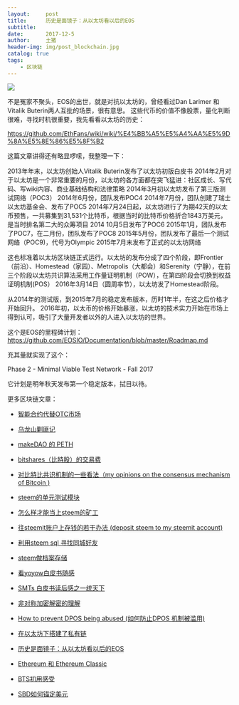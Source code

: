 ```yaml
---
layout:     post
title:      历史是面镜子：从以太坊看以后的EOS
subtitle:   
date:       2017-12-5
author:     土猪
header-img: img/post_blockchain.jpg
catalog: true
tags:
    - 区块链
---
```



![](https://steemitimages.com/DQmUxdm3VUmMWNSXyU4ZxSwAkxtrzrw1qAr9T4V45oigQA1/image.png)

不是冤家不聚头，EOS的出世，就是对抗以太坊的，曾经看过Dan Larimer 和Vitalik Buterin两人互批的场景，很有意思。
这些代币的价值不像股票，量化判断很难，寻找时机很重要，我先看看以太坊的历史：

https://github.com/EthFans/wiki/wiki/%E4%BB%A5%E5%A4%AA%E5%9D%8A%E5%8E%86%E5%8F%B2

这篇文章讲得还有略显啰嗦，我整理一下：

2013年年末，以太坊创始人Vitalik Buterin发布了以太坊初版白皮书
2014年2月对于以太坊是一个非常重要的月份，以太坊的各方面都在突飞猛进：社区成长、写代码、写wiki内容、商业基础结构和法律策略
2014年3月初以太坊发布了第三版测试网络（POC3）
2014年6月份，团队发布POC4
2014年7月份，团队创建了瑞士以太坊基金会、发布了POC5
2014年7月24日起，以太坊进行了为期42天的以太币预售，一共募集到31,531个比特币，根据当时的比特币价格折合1843万美元，是当时排名第二大的众筹项目
2014 10月5日发布了POC6
2015年1月，团队发布了POC7，在二月份，团队发布了POC8
2015年5月份，团队发布了最后一个测试网络（POC9)，代号为Olympic
2015年7月末发布了正式的以太坊网络

这也标准着以太坊区块链正式运行。以太坊的发布分成了四个阶段，即Frontier（前沿）、Homestead（家园）、Metropolis（大都会）和Serenity（宁静），在前三个阶段以太坊共识算法采用工作量证明机制（POW），在第四阶段会切换到权益证明机制(POS）
2016年3月14日（圆周率节），以太坊发了Homestead阶段。

从2014年的测试版，到2015年7月的稳定发布版本，历时1年半，在这之后价格才开始回升。
2016年初，以太币的价格开始暴涨，以太坊的技术实力开始在市场上得到认可，吸引了大量开发者以外的人进入以太坊的世界。

这个是EOS的里程碑计划：
https://github.com/EOSIO/Documentation/blob/master/Roadmap.md

充其量就实现了这个：

Phase 2 - Minimal Viable Test Network - Fall 2017

它计划是明年秋天发布第一个稳定版本，拭目以待。



更多区块链文章：

- [智能合约代替OTC市场](http://livinginau.life/2019/12/10/%E6%99%BA%E8%83%BD%E5%90%88%E7%BA%A6%E4%BB%A3%E6%9B%BFotc%E5%B8%82%E5%9C%BA/)
- 
  [乌龙山剿匪记](http://livinginau.life/2019/11/25/%E4%B9%8C%E9%BE%99%E5%B1%B1%E5%89%BF%E5%8C%AA%E8%AE%B0/)

- 
  [makeDAO 的 PETH](http://livinginau.life/2019/11/16/makeDAO_peth/)

- 
  [bitshares（比特股）的交易费](http://livinginau.life/2019/11/16/bitshares-%E6%AF%94%E7%89%B9%E8%82%A1-%E7%9A%84%E4%BA%A4%E6%98%93%E8%B4%B9/)

- 
  [对比特比共识机制的一些看法（my opinions on the consensus mechanism of Bitcoin )](http://livinginau.life/2019/03/05/%E5%AF%B9%E6%AF%94%E7%89%B9%E6%AF%94%E5%85%B1%E8%AF%86%E6%9C%BA%E5%88%B6%E7%9A%84%E4%B8%80%E4%BA%9B%E7%9C%8B%E6%B3%95/)

- 
  [steem的单元测试模块](http://livinginau.life/2018/10/23/steem%E7%9A%84%E5%8D%95%E5%85%83%E6%B5%8B%E8%AF%95%E6%A8%A1%E5%9D%97/)

- 
  [怎么样才能当上steem的矿工](http://livinginau.life/2018/10/20/%E6%80%8E%E4%B9%88%E6%A0%B7%E6%89%8D%E8%83%BD%E5%BD%93%E4%B8%8Asteem%E7%9A%84%E7%9F%BF%E5%B7%A5/)

- 
  [往steemit账户上存钱的若干办法 (deposit steem to my steemit account)](http://livinginau.life/2018/10/20/%E5%BE%80steemit%E8%B4%A6%E6%88%B7%E4%B8%8A%E5%AD%98%E9%92%B1%E7%9A%84%E8%8B%A5%E5%B9%B2%E5%8A%9E%E6%B3%95/)

- 
  [利用steem sql 寻找同城好友](http://livinginau.life/2018/10/20/%E5%88%A9%E7%94%A8steem-sql-%E5%AF%BB%E6%89%BE%E5%90%8C%E5%9F%8E%E5%A5%BD%E5%8F%8B/)

- 
  [steem做档案存储](http://livinginau.life/2018/10/20/steem-%E5%81%9A%E6%A1%A3%E6%A1%88%E5%AD%98%E5%82%A8/)

- 
  [看yoyow白皮书随感](http://livinginau.life/2018/01/16/%E7%9C%8Byoyow%E7%99%BD%E7%9A%AE%E4%B9%A6%E9%9A%8F%E6%84%9F/)

- 
  [SMTs 白皮书读后感之一统天下](http://livinginau.life/2017/12/06/SMTs-%E7%99%BD%E7%9A%AE%E4%B9%A6%E8%AF%BB%E5%90%8E%E6%84%9F%E4%B9%8B%E4%B8%80%E7%BB%9F%E5%A4%A9%E4%B8%8B/)

- 
  [非对称加密解密的理解](http://livinginau.life/2017/12/05/%E9%9D%9E%E5%AF%B9%E7%A7%B0%E5%8A%A0%E5%AF%86%E8%A7%A3%E5%AF%86%E7%9A%84%E7%90%86%E8%A7%A3/)

- 
  [How to prevent DPOS being abused (如何防止DPOS 机制被滥用)](http://livinginau.life/2017/12/05/%E5%A6%82%E4%BD%95%E9%98%B2%E6%AD%A2DPOS-%E6%9C%BA%E5%88%B6%E8%A2%AB%E6%BB%A5%E7%94%A8/)

- 
  [在以太坊下搭建了私有链](http://livinginau.life/2017/12/05/%E5%9C%A8%E4%BB%A5%E5%A4%AA%E5%9D%8A%E4%B8%8B%E6%90%AD%E5%BB%BA%E4%BA%86%E7%A7%81%E6%9C%89%E9%93%BE/)

- 
  [历史是面镜子：从以太坊看以后的EOS](http://livinginau.life/2017/12/05/%E4%BB%8E%E4%BB%A5%E5%A4%AA%E5%9D%8A%E7%9C%8B%E4%BB%A5%E5%90%8E%E7%9A%84EOS/)

- 
  [Ethereum 和 Ethereum Classic](http://livinginau.life/2017/12/05/Ethereum-%E5%92%8C-Ethereum-Classic/)

- 
  [BTS初用感受](http://livinginau.life/2017/12/05/BTS%E5%88%9D%E7%94%A8%E6%84%9F%E5%8F%97/)

- [SBD如何锚定美元](http://livinginau.life/2017/10/05/sbd-peg-to-usd/)